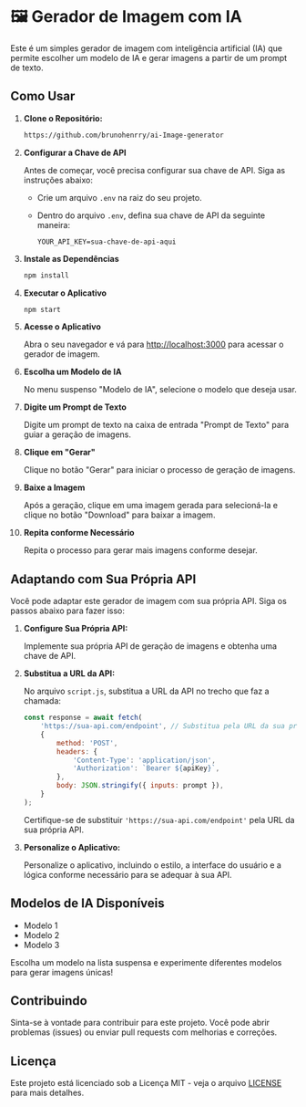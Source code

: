 # 🖼️ Gerador de Imagem com IA

Este é um simples gerador de imagem com inteligência artificial (IA) que permite escolher um modelo de IA e gerar imagens a partir de um prompt de texto.

## Como Usar

1. **Clone o Repositório:**

   ```sh
   https://github.com/brunohenrry/ai-Image-generator
   ```

2. **Configurar a Chave de API**

   Antes de começar, você precisa configurar sua chave de API. Siga as instruções abaixo:

   - Crie um arquivo `.env` na raiz do seu projeto.
   - Dentro do arquivo `.env`, defina sua chave de API da seguinte maneira:

     ```
     YOUR_API_KEY=sua-chave-de-api-aqui
     ```

3. **Instale as Dependências**

   ```sh
   npm install
   ```

4. **Executar o Aplicativo**

   ```sh
   npm start
   ```

5. **Acesse o Aplicativo**

   Abra o seu navegador e vá para [http://localhost:3000](http://localhost:3000) para acessar o gerador de imagem.

6. **Escolha um Modelo de IA**

   No menu suspenso "Modelo de IA", selecione o modelo que deseja usar.

7. **Digite um Prompt de Texto**

   Digite um prompt de texto na caixa de entrada "Prompt de Texto" para guiar a geração de imagens.

8. **Clique em "Gerar"**

   Clique no botão "Gerar" para iniciar o processo de geração de imagens.

9. **Baixe a Imagem**

   Após a geração, clique em uma imagem gerada para selecioná-la e clique no botão "Download" para baixar a imagem.

10. **Repita conforme Necessário**

    Repita o processo para gerar mais imagens conforme desejar.

## Adaptando com Sua Própria API

Você pode adaptar este gerador de imagem com sua própria API. Siga os passos abaixo para fazer isso:

1. **Configure Sua Própria API:**

   Implemente sua própria API de geração de imagens e obtenha uma chave de API.

2. **Substitua a URL da API:**

   No arquivo `script.js`, substitua a URL da API no trecho que faz a chamada:

   ```javascript
   const response = await fetch(
       'https://sua-api.com/endpoint', // Substitua pela URL da sua própria API
       {
           method: 'POST',
           headers: {
               'Content-Type': 'application/json',
               'Authorization': `Bearer ${apiKey}`,
           },
           body: JSON.stringify({ inputs: prompt }),
       }
   );
   ```

   Certifique-se de substituir `'https://sua-api.com/endpoint'` pela URL da sua própria API.

3. **Personalize o Aplicativo:**

   Personalize o aplicativo, incluindo o estilo, a interface do usuário e a lógica conforme necessário para se adequar à sua API.

## Modelos de IA Disponíveis

- Modelo 1
- Modelo 2
- Modelo 3

Escolha um modelo na lista suspensa e experimente diferentes modelos para gerar imagens únicas!

## Contribuindo

Sinta-se à vontade para contribuir para este projeto. Você pode abrir problemas (issues) ou enviar pull requests com melhorias e correções.

## Licença

Este projeto está licenciado sob a Licença MIT - veja o arquivo [LICENSE](LICENSE) para mais detalhes.

